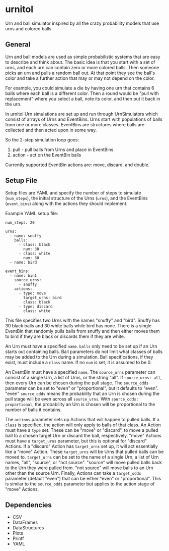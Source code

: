 urnitol
=======

Urn and ball simulator inspired by all the crazy probability models that use urns and colored balls


General
-------

Urn and ball models are used as simple probabilistic systems that are easy to describe and think about.  The basic idea is that you start with a set of urns, and each urn can contain zero or more colored balls.  Then someone picks an urn and pulls a random ball out.  At that point they see the ball's color and take a further action that may or may not depend on the color.

For example, you could simulate a die by having one urn that contains 6 balls where each ball is a different color.  Then a round would be "pull with replacement" where you select a ball, note its color, and then put it back in the urn.

In urnitol Urn simulations are set up and run through UrnSimulators which consist of arrays of Urns and EventBins.  Urns start with populations of balls from one or more classes.  EventBins are structures where balls are collected and then acted upon in some way.

So the 2-step simulation loop goes:

1. pull - pull balls from Urns and place in EventBins
2. action - act on the EventBin balls

Currently supported EventBin actions are: move, discard, and double.


Setup File
----------

Setup files are YAML and specify the number of steps to simulate (`num_steps`), the initial structure of the Urns (`urns`), and the EventBins (`event_bins`) along with the actions they should implement.

Example YAML setup file:

    num_steps: 20

    urns:
      - name: snuffy
        balls:
          - class: black
            num: 30
          - class: white
            num: 30
      - name: bird

    event_bins:
      - name: bin1
        source_urns:
          - snuffy
        actions:
          - type: move
            target_urns: bird
            class: black
          - type: discard
            class: white

This file specifies two Urns with the names "snuffy" and "bird".  Snuffy has 30 black balls and 30 white balls while bird has none.  There is a single EventBin that randomly pulls balls from snuffy and then either moves them to bird if they are black or discards them if they are white.

An Urn must have a specified `name`.  `balls` only need to be set up if an Urn starts out containing balls.  Ball parameters do not limit what classes of balls may be added to the Urn during a simulation.  Ball specifications, if they exist, must include a `class` name.  If no `num` is set, it is assumed to be 0.

An EventBin must have a specified `name`.  The `source_urns` parameter can consist of a single Urn, a list of Urns, or the string "all".  If `source_urns: all`, then every Urn can be chosen during the pull stage.  The `source_odds` parameter can be set to "even" or "proportional", but it defaults to "even".  "even" `source_odds` means the probability that an Urn is chosen during the pull stage will be even across all `source_urns`.  With `source_odds: proportional`, the probability an Urn is chosen will be proportional to the number of balls it contains.

The `actions` parameter sets up Actions that will happen to pulled balls.  If a `class` is specified, the action will only apply to balls of that class.  An Action must have a `type` set.  These can be "move" or "discard", to move a pulled ball to a chosen target Urn or discard the ball, respectively.  "move" Actions must have a `target_urns` parameter, but this is optional for "discard" Actions.  If a "discard" Action has `target_urns` set up, it will act essentially like a "move" Action.  These `target_urns` will be Urns that pulled balls can be moved to.  `target_urns` can be set to the name of a single Urn, a list of Urn names, "all", "source", or "not source".  "source" will move pulled balls back to the Urn they were pulled from.  "not source" will move balls to an Urn other than the source Urn.  Finally, Actions can take a `target_odds` parameter (default "even") that can be either "even" or "proportional".  This is similar to the `source_odds` parameter but applies to the action stage of "move" Actions.

Dependencies
------------

* CSV
* DataFrames
* DataStructures
* Plots
* Printf
* YAML
